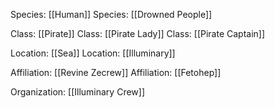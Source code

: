 Species: [[Human]]
Species: [[Drowned People]]

Class: [[Pirate]]
Class: [[Pirate Lady]]
Class: [[Pirate Captain]]

Location: [[Sea]]
Location: [[Illuminary]]

Affiliation: [[Revine Zecrew]]
Affiliation: [[Fetohep]]

Organization: [[Illuminary Crew]]

